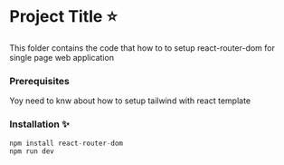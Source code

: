 # Project Title ⭐

This folder contains the code that how to to setup react-router-dom for single page web application


### Prerequisites

Yoy need to knw about how to setup tailwind with react template

### Installation ✨

```JAVASCRIPT
npm install react-router-dom
npm run dev



